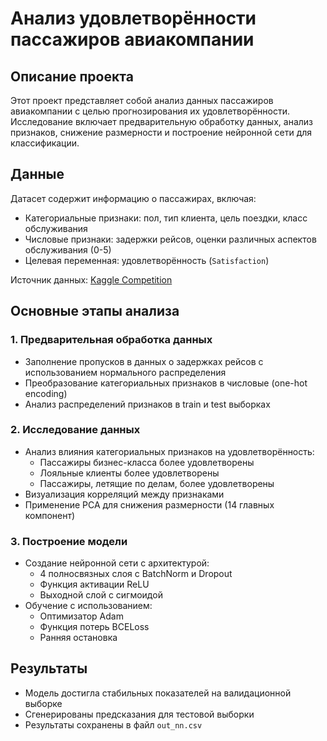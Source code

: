 # Анализ удовлетворённости пассажиров авиакомпании

## Описание проекта
Этот проект представляет собой анализ данных пассажиров авиакомпании с целью прогнозирования их удовлетворённости. Исследование включает предварительную обработку данных, анализ признаков, снижение размерности и построение нейронной сети для классификации.

## Данные
Датасет содержит информацию о пассажирах, включая:
- Категориальные признаки: пол, тип клиента, цель поездки, класс обслуживания
- Числовые признаки: задержки рейсов, оценки различных аспектов обслуживания (0-5)
- Целевая переменная: удовлетворённость (`Satisfaction`)

Источник данных: [Kaggle Competition](https://www.kaggle.com/competitions/passenger-satisfaction-2024)

## Основные этапы анализа

### 1. Предварительная обработка данных
- Заполнение пропусков в данных о задержках рейсов с использованием нормального распределения
- Преобразование категориальных признаков в числовые (one-hot encoding)
- Анализ распределений признаков в train и test выборках

### 2. Исследование данных
- Анализ влияния категориальных признаков на удовлетворённость:
  - Пассажиры бизнес-класса более удовлетворены
  - Лояльные клиенты более удовлетворены
  - Пассажиры, летящие по делам, более удовлетворены
- Визуализация корреляций между признаками
- Применение PCA для снижения размерности (14 главных компонент)

### 3. Построение модели
- Создание нейронной сети с архитектурой:
  - 4 полносвязных слоя с BatchNorm и Dropout
  - Функция активации ReLU
  - Выходной слой с сигмоидой
- Обучение с использованием:
  - Оптимизатор Adam
  - Функция потерь BCELoss
  - Ранняя остановка

## Результаты
- Модель достигла стабильных показателей на валидационной выборке
- Сгенерированы предсказания для тестовой выборки
- Результаты сохранены в файл `out_nn.csv`
